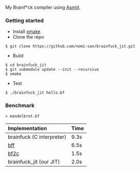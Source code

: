 My Brainf*ck compiler using [Asmjit](https://github.com/asmjit/asmjit).

### Getting started

- Install [xmake](https://xmake.io/).
- Clone the repo
```
$ git clone https://github.com/nomi-san/brainfuck_jit.git
```

- Build
```
$ cd brainfuck_jit
$ git submodule update --init --recursive
$ xmake
```

- Test
```
$ ./brainfuck_jit hello.bf
```

### Benchmark

```
> mandelbrot.bf
```

Implementation | Time
:---|:---
brainfuck (C interpreter) | 9.3s
[bff](https://github.com/apankrat/bff) | 6.5s
[bf2c](https://github.com/pablojorge/brainfuck/blob/master/haskell/bf2c.hs) | 1.5s
brainfuck_jit (our JIT) | 2.0s
